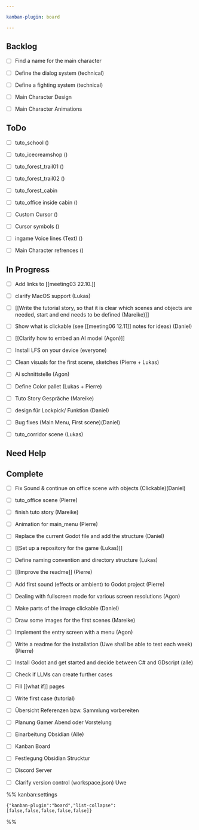 ```yaml
---

kanban-plugin: board

---
```


## Backlog

- [ ] Find a name for the main character
- [ ] Define the dialog system (technical)
- [ ] Define a fighting system (technical)
- [ ] Main Character Design
- [ ] Main Character Animations


## ToDo

- [ ] tuto_school ()
- [ ] tuto_icecreamshop ()
- [ ] tuto_forest_trail01 ()
- [ ] tuto_forest_trail02 ()
- [ ] tuto_forest_cabin
- [ ] tuto_office inside cabin ()
- [ ] Custom Cursor ()
- [ ] Cursor symbols ()
- [ ] ingame Voice lines (Text) ()
- [ ] Main Character refrences ()


## In Progress

- [ ] Add links to [[meeting03 22.10.]]
- [ ] clarify MacOS support (Lukas)
- [ ] [[Write the tutorial story, so that it is clear which scenes and objects are needed, start and end needs to be defined (Mareike)]]
- [ ] Show what is clickable (see [[meeting06 12.11]] notes for ideas) (Daniel)
- [ ] [[Clarify how to embed an AI model (Agon)]]
- [ ] Install LFS on your device (everyone)
- [ ] Clean visuals for the first scene, sketches (Pierre + Lukas)
- [ ] Ai schnittstelle (Agon)
- [ ] Define Color pallet (Lukas + Pierre)
- [ ] Tuto Story Gespräche (Mareike)
- [ ] design für Lockpick/ Funktion (Daniel)
- [ ] Bug fixes (Main Menu, First scene)(Daniel)
- [ ] tuto_corridor scene (Lukas)


## Need Help



## Complete

- [ ] Fix Sound & continue on office scene with objects (Clickable)(Daniel)
- [ ] tuto_office scene (Pierre)
- [ ] finish tuto story (Mareike)
- [ ] Animation for main_menu (Pierre)
- [ ] Replace the current Godot file and add the structure (Daniel)
- [ ] [[Set up a repository for the game (Lukas)]]
- [ ] Define naming convention and directory structure (Lukas)
- [ ] [[Improve the readme]]
	(Pierre)
- [ ] Add first sound (effects or ambient) to Godot project (Pierre)
- [ ] Dealing with fullscreen mode for various screen resolutions (Agon)
- [ ] Make parts of the image clickable (Daniel)
- [ ] Draw some images for the first scenes (Mareike)
- [ ] Implement the entry screen with a menu (Agon)
- [ ] Write a readme for the installation (Uwe shall be able to test each week)
	(Pierre)
- [ ] Install Godot and get started and decide between C# and GDscript (alle)
- [ ] Check if LLMs can create further cases
- [ ] Fill [[what if]] pages
- [ ] Write first case (tutorial)
- [ ] Übersicht Referenzen bzw. Sammlung vorbereiten
- [ ] Planung Gamer Abend oder Vorstelung
- [ ] Einarbeitung Obsidian (Alle)
- [ ] Kanban Board
- [ ] Festlegung Obsidian Strucktur
- [ ] Discord Server
- [ ] Clarify version control (workspace.json) Uwe




%% kanban:settings
```
{"kanban-plugin":"board","list-collapse":[false,false,false,false,false]}
```
%%
